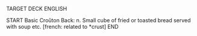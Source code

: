 TARGET DECK
ENGLISH

START
Basic
Croûton
Back: n. Small cube of fried or toasted bread served with soup etc. [french: related to *crust]
END
